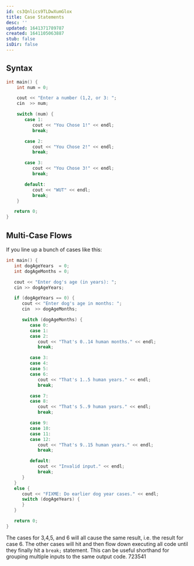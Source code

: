 ```yaml
---
id: cs3Qnlics9TLDwXumGlox
title: Case Statements
desc: ''
updated: 1641371789787
created: 1641105063887
stub: false
isDir: false
---
```


## Syntax

```cpp
int main() {
    int num = 0;

    cout << "Enter a number (1,2, or 3: ";
    cin  >> num;

    switch (num) {
       case 1:
          cout << "You Chose 1!" << endl;
          break;

       case 2:
          cout << "You Chose 2!" << endl;
          break;

       case 3:
          cout << "You Chose 3!" << endl;
          break;

       default:
          cout << "WUT" << endl;
          break;
    }

   return 0;
}
```

## Multi-Case Flows

If you line up a bunch of cases like this:

```cpp
int main() {
   int dogAgeYears  = 0;
   int dogAgeMonths = 0;

   cout << "Enter dog's age (in years): ";
   cin >> dogAgeYears;

   if (dogAgeYears == 0) {
      cout << "Enter dog's age in months: ";
      cin  >> dogAgeMonths;

      switch (dogAgeMonths) {
         case 0:
         case 1:
         case 2:
            cout << "That's 0..14 human months." << endl;
            break;

         case 3:
         case 4:
         case 5:
         case 6:
            cout << "That's 1..5 human years." << endl;
            break;

         case 7:
         case 8:
            cout << "That's 5..9 human years." << endl;
            break;

         case 9:
         case 10:
         case 11:
         case 12:
            cout << "That's 9..15 human years." << endl;
            break;

         default:
            cout << "Invalid input." << endl;
            break;
      }
   }
   else {
      cout << "FIXME: Do earlier dog year cases." << endl;
      switch (dogAgeYears) {
      }
   }

   return 0;
}
```

The cases for 3,4,5, and 6 will all cause the same result, i.e. the result for case 6. The other cases will hit and then flow down executing all code until they finally hit a `break;` statement. This can be useful shorthand for grouping multiple inputs to the same output code. 723541
